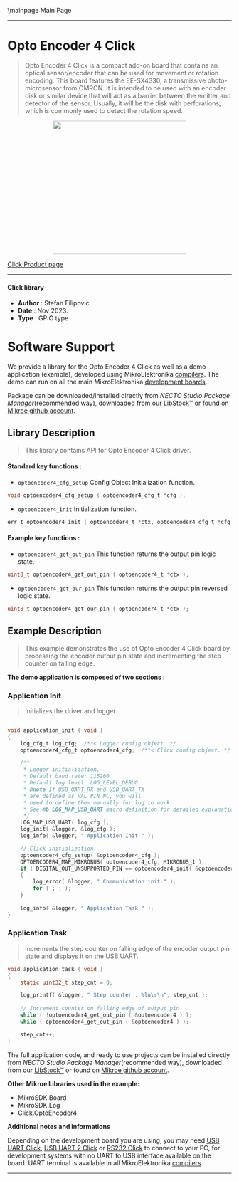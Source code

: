\mainpage Main Page

---
# Opto Encoder 4 Click

> Opto Encoder 4 Click is a compact add-on board that contains an optical sensor/encoder that can be used for movement or rotation encoding. This board features the EE-SX4330, a transmissive photo-microsensor from OMRON. It is intended to be used with an encoder disk or similar device that will act as a barrier between the emitter and detector of the sensor. Usually, it will be the disk with perforations, which is commonly used to detect the rotation speed.

<p align="center">
  <img src="https://download.mikroe.com/images/click_for_ide/optoencoder4_click.png" height=300px>
</p>

[Click Product page](https://www.mikroe.com/opto-encoder-4-click)

---


#### Click library

- **Author**        : Stefan Filipovic
- **Date**          : Nov 2023.
- **Type**          : GPIO type


# Software Support

We provide a library for the Opto Encoder 4 Click
as well as a demo application (example), developed using MikroElektronika
[compilers](https://www.mikroe.com/necto-studio).
The demo can run on all the main MikroElektronika [development boards](https://www.mikroe.com/development-boards).

Package can be downloaded/installed directly from *NECTO Studio Package Manager*(recommended way), downloaded from our [LibStock&trade;](https://libstock.mikroe.com) or found on [Mikroe github account](https://github.com/MikroElektronika/mikrosdk_click_v2/tree/master/clicks).

## Library Description

> This library contains API for Opto Encoder 4 Click driver.

#### Standard key functions :

- `optoencoder4_cfg_setup` Config Object Initialization function.
```c
void optoencoder4_cfg_setup ( optoencoder4_cfg_t *cfg );
```

- `optoencoder4_init` Initialization function.
```c
err_t optoencoder4_init ( optoencoder4_t *ctx, optoencoder4_cfg_t *cfg );
```

#### Example key functions :

- `optoencoder4_get_out_pin` This function returns the output pin logic state.
```c
uint8_t optoencoder4_get_out_pin ( optoencoder4_t *ctx );
```

- `optoencoder4_get_our_pin` This function returns the output pin reversed logic state.
```c
uint8_t optoencoder4_get_our_pin ( optoencoder4_t *ctx );
```

## Example Description

> This example demonstrates the use of Opto Encoder 4 Click board by processing
the encoder output pin state and incrementing the step counter on falling edge.

**The demo application is composed of two sections :**

### Application Init

> Initializes the driver and logger.

```c

void application_init ( void )
{
    log_cfg_t log_cfg;  /**< Logger config object. */
    optoencoder4_cfg_t optoencoder4_cfg;  /**< Click config object. */

    /** 
     * Logger initialization.
     * Default baud rate: 115200
     * Default log level: LOG_LEVEL_DEBUG
     * @note If USB_UART_RX and USB_UART_TX 
     * are defined as HAL_PIN_NC, you will 
     * need to define them manually for log to work. 
     * See @b LOG_MAP_USB_UART macro definition for detailed explanation.
     */
    LOG_MAP_USB_UART( log_cfg );
    log_init( &logger, &log_cfg );
    log_info( &logger, " Application Init " );

    // Click initialization.
    optoencoder4_cfg_setup( &optoencoder4_cfg );
    OPTOENCODER4_MAP_MIKROBUS( optoencoder4_cfg, MIKROBUS_1 );
    if ( DIGITAL_OUT_UNSUPPORTED_PIN == optoencoder4_init( &optoencoder4, &optoencoder4_cfg ) ) 
    {
        log_error( &logger, " Communication init." );
        for ( ; ; );
    }
    
    log_info( &logger, " Application Task " );
}

```

### Application Task

> Increments the step counter on falling edge of the encoder output pin state and displays it on the USB UART.

```c
void application_task ( void )
{
    static uint32_t step_cnt = 0;

    log_printf( &logger, " Step counter : %lu\r\n", step_cnt );
    
    // Increment counter on falling edge of output pin
    while ( !optoencoder4_get_out_pin ( &optoencoder4 ) );
    while ( optoencoder4_get_out_pin ( &optoencoder4 ) );

    step_cnt++;
}
```

The full application code, and ready to use projects can be installed directly from *NECTO Studio Package Manager*(recommended way), downloaded from our [LibStock&trade;](https://libstock.mikroe.com) or found on [Mikroe github account](https://github.com/MikroElektronika/mikrosdk_click_v2/tree/master/clicks).

**Other Mikroe Libraries used in the example:**

- MikroSDK.Board
- MikroSDK.Log
- Click.OptoEncoder4

**Additional notes and informations**

Depending on the development board you are using, you may need
[USB UART Click](https://www.mikroe.com/usb-uart-click),
[USB UART 2 Click](https://www.mikroe.com/usb-uart-2-click) or
[RS232 Click](https://www.mikroe.com/rs232-click) to connect to your PC, for
development systems with no UART to USB interface available on the board. UART
terminal is available in all MikroElektronika
[compilers](https://shop.mikroe.com/compilers).

---
